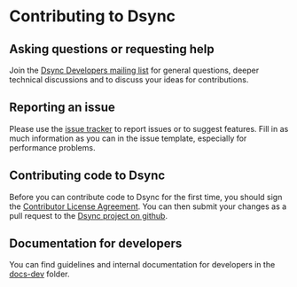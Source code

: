 # Contributing to Dsync

## Asking questions or requesting help

Join the [Dsync Developers mailing list](https://groups.google.com/a/adiom.io/g/dsync-dev) for general questions, deeper technical discussions and to discuss your ideas for contributions.

## Reporting an issue

Please use the [issue tracker](https://github.com/adiom-data/dsync/issues) to report issues or to suggest features. Fill in as much information as you can in the issue template, especially for performance problems.

## Contributing code to Dsync

Before you can contribute code to Dsync for the first time, you should sign the [Contributor License Agreement](https://www.jotform.com/sign/241826252685058/invite/01j1r2zqvc7a7aff403461f1ef). You can then submit your changes as a pull request to the [Dsync project on github](https://github.com/adiom-data/dsync).

## Documentation for developers

You can find guidelines and internal documentation for developers in the [docs-dev](https://github.com/adiom-data/dsync/tree/main/docs-dev) folder.
